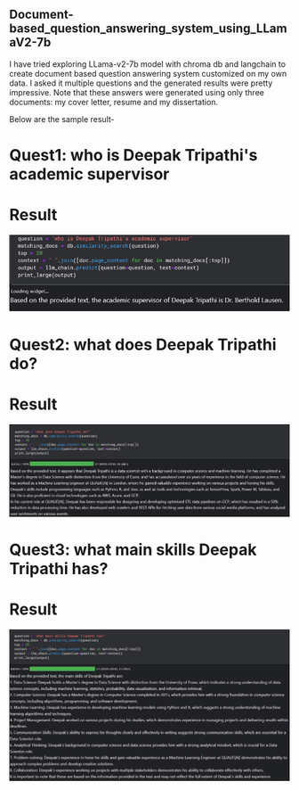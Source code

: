 ## Document-based_question_answering_system_using_LLamaV2-7b
I have tried exploring LLama-v2-7b model with chroma db and langchain to create document based question answering system customized on my own data. I asked it multiple questions and the generated results were pretty impressive. Note that these answers were generated using only three documents: my cover letter, resume and my dissertation.

Below are the sample result-


# Quest1:   who is Deepak Tripathi's academic supervisor
# Result
![Chart](charts/ques4.png)


# Quest2:   what does Deepak Tripathi do?
# Result

![Chart](charts/ques1.png)



# Quest3:   what main skills Deepak Tripathi has?
# Result

![Chart](charts/ques2.png)
